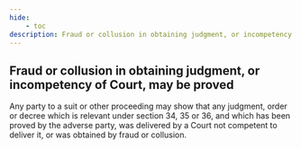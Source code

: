 ```yaml
---
hide:
    - toc
description: Fraud or collusion in obtaining judgment, or incompetency of Court, may be proved
---
```


## Fraud or collusion in obtaining judgment, or incompetency of Court, may be proved

Any party to a suit or other proceeding may show that any judgment, order or decree which is relevant under section 34, 35 or 36, and which has been proved by the adverse party, was delivered by a Court not competent to deliver it, or was obtained by fraud or collusion.

